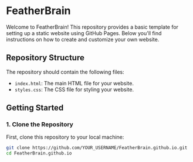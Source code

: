 # FeatherBrain

Welcome to FeatherBrain! This repository provides a basic template for setting up a static website using GitHub Pages. Below you'll find instructions on how to create and customize your own website.

## Repository Structure

The repository should contain the following files:

- `index.html`: The main HTML file for your website.
- `styles.css`: The CSS file for styling your website.

## Getting Started

### 1. Clone the Repository

First, clone this repository to your local machine:

```bash
git clone https://github.com/YOUR_USERNAME/FeatherBrain.github.io.git
cd FeatherBrain.github.io
